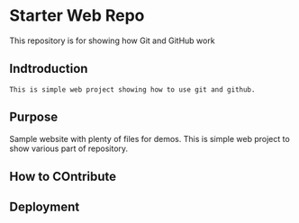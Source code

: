# Starter Web Repo

This repository is for showing how Git and GitHub work

## Indtroduction

	This is simple web project showing how to use git and github. 

## Purpose

Sample website with plenty of files for demos. 
This is simple web project to show various part of repository. 

## How to COntribute

## Deployment